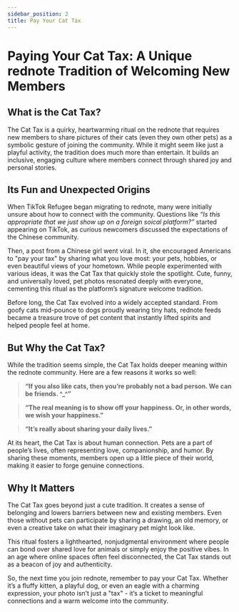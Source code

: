 ```yaml
---
sidebar_position: 2
title: Pay Your Cat Tax
---
```


# Paying Your Cat Tax: A Unique rednote Tradition of Welcoming New Members

## What is the Cat Tax?

The Cat Tax is a quirky, heartwarming ritual on the rednote that requires new members to share pictures of their cats (even they own other pets) as a symbolic gesture of joining the community. While it might seem like just a playful activity, the tradition does much more than entertain. It builds an inclusive, engaging culture where members connect through shared joy and personal stories.  

## Its Fun and Unexpected Origins

When TikTok Refugee began migrating to rednote, many were initially unsure about how to connect with the community. Questions like *“Is this appropriate that we just show up on a foreign soical platform?”* started appearing on TikTok, as curious newcomers discussed the expectations of the Chinese community.

Then, a post from a Chinese girl went viral. In it, she encouraged Americans to "pay your tax" by sharing what you love most: your pets, hobbies, or even beautiful views of your hometown. While people experimented with various ideas, it was the Cat Tax that quickly stole the spotlight. Cute, funny, and universally loved, pet photos resonated deeply with everyone, cementing this ritual as the platform’s signature welcome tradition.  

Before long, the Cat Tax evolved into a widely accepted standard. From goofy cats mid-pounce to dogs proudly wearing tiny hats, rednote feeds became a treasure trove of pet content that instantly lifted spirits and helped people feel at home.  

## But Why the Cat Tax?

While the tradition seems simple, the Cat Tax holds deeper meaning within the rednote community. Here are a few reasons it works so well:  

> **“If you also like cats, then you’re probably not a bad person. We can be friends. ^_^”**  

> **“The real meaning is to show off your happiness. Or, in other words, we wish your happiness.”**  

> **“It’s really about sharing your daily lives.”**  

At its heart, the Cat Tax is about human connection. Pets are a part of people’s lives, often representing love, companionship, and humor. By sharing these moments, members open up a little piece of their world, making it easier to forge genuine connections.  

## Why It Matters

The Cat Tax goes beyond just a cute tradition. It creates a sense of belonging and lowers barriers between new and existing members. Even those without pets can participate by sharing a drawing, an old memory, or even a creative take on what their imaginary pet might look like.  

This ritual fosters a lighthearted, nonjudgmental environment where people can bond over shared love for animals or simply enjoy the positive vibes. In an age where online spaces often feel disconnected, the Cat Tax stands out as a beacon of joy and authenticity.  

So, the next time you join rednote, remember to pay your Cat Tax. Whether it’s a fluffy kitten, a playful dog, or even an eagle with a charming expression, your photo isn’t just a "tax" - it’s a ticket to meaningful connections and a warm welcome into the community.  

